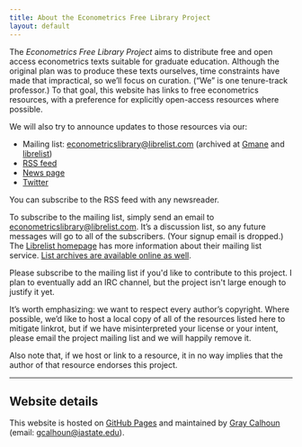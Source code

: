```yaml
---
title: About the Econometrics Free Library Project
layout: default
---
```


[FDL]: http://www.gnu.org/copyleft/fdl.html
[NC]: http://creativecommons.org/licenses/by-nc-sa/3.0/us/deed.en_US
[NC4]: http://creativecommons.org/licenses/by-nc-nd/4.0


The *Econometrics Free Library Project* aims to distribute free and
open access econometrics texts suitable for graduate
education. Although the original plan was to produce these texts
ourselves, time constraints have made that impractical, so we’ll focus
on curation. (“We” is one tenure-track professor.) To that goal, this
website has links to free econometrics resources, with a preference
for explicitly open-access resources where possible.

We will also try to announce updates to those resources via our:

* Mailing list: <econometricslibrary@librelist.com>
  (archived at [Gmane][a4] and [librelist][a2])
* [RSS feed](/rss.xml)
* [News page](/news)
* [Twitter](https://twitter.com/EconometricsLib)

You can subscribe to the RSS feed with any newsreader.

To subscribe to the mailing list, simply send an email to
<econometricslibrary@librelist.com>. It’s a discussion list, so any
future messages will go to all of the subscribers. (Your signup email
is dropped.) The [Librelist homepage][a1] has more information about
their mailing list service. [List archives are available online as
well](http://librelist.com/browser/econometricslibrary/).

Please subscribe to the mailing list if you'd like to contribute to
this project. I plan to eventually add an IRC channel, but the project
isn't large enough to justify it yet.

It’s worth emphasizing: we want to respect every author’s
copyright. Where possible, we’d like to host a local copy of all of
the resources listed here to mitigate linkrot, but if we have
misinterpreted your license or your intent, please email the project
mailing list and we will happily remove it.

Also note that, if we host or link to a resource, it in no way implies
that the author of that resource endorses this project.

[a1]: http://librelist.com
[a2]: http://librelist.com/browser/econometricslibrary
[a3]: https://github.com/EconometricsLibrary
[a4]: http://dir.gmane.org/gmane.science.economics.econometricslibrary

<hr />

Website details
---------------

This website is hosted on [GitHub Pages][] and maintained by
[Gray Calhoun][] (email: <gcalhoun@iastate.edu>).

[GitHub Pages]: http://pages.github.com/
[Gray Calhoun]: http://gray.clhn.org
